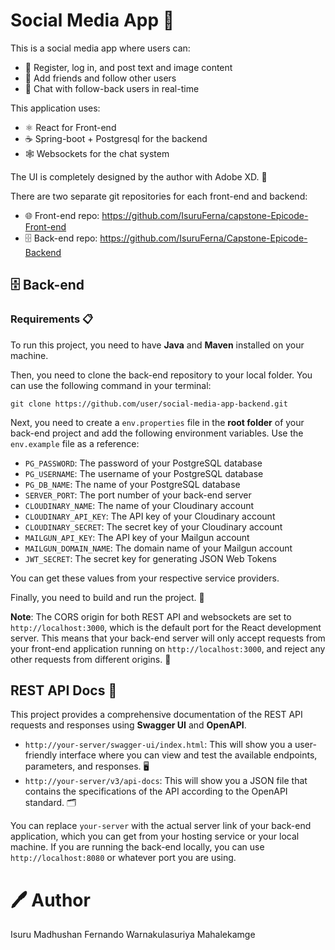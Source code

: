 # Social Media App 🚀

This is a social media app where users can:

- 📝 Register, log in, and post text and image content
- 👥 Add friends and follow other users
- 💬 Chat with follow-back users in real-time

This application uses:

- ⚛️ React for Front-end
- ☕ Spring-boot + Postgresql for the backend
- 🕸️ Websockets for the chat system

The UI is completely designed by the author with Adobe XD. 🎨

There are two separate git repositories for each front-end and backend:

- 🌐 Front-end repo: https://github.com/IsuruFerna/capstone-Epicode-Front-end
- 🗄️ Back-end repo: https://github.com/IsuruFerna/Capstone-Epicode-Backend



## 🗄️ Back-end 
### Requirements 📋

To run this project, you need to have **Java** and **Maven** installed on your machine.

Then, you need to clone the back-end repository to your local folder. You can use the following command in your terminal:

`git clone https://github.com/user/social-media-app-backend.git`

Next, you need to create a `env.properties` file in the **root folder** of your back-end project and add the following environment variables. Use the `env.example` file as a reference:

- `PG_PASSWORD`: The password of your PostgreSQL database
- `PG_USERNAME`: The username of your PostgreSQL database
- `PG_DB_NAME`: The name of your PostgreSQL database
- `SERVER_PORT`: The port number of your back-end server
- `CLOUDINARY_NAME`: The name of your Cloudinary account
- `CLOUDINARY_API_KEY`: The API key of your Cloudinary account
- `CLOUDINARY_SECRET`: The secret key of your Cloudinary account
- `MAILGUN_API_KEY`: The API key of your Mailgun account
- `MAILGUN_DOMAIN_NAME`: The domain name of your Mailgun account
- `JWT_SECRET`: The secret key for generating JSON Web Tokens

You can get these values from your respective service providers.

Finally, you need to build and run the project. 🚀

**Note**: The CORS origin for both REST API and websockets are set to `http://localhost:3000`, which is the default port for the React development server. This means that your back-end server will only accept requests from your front-end application running on `http://localhost:3000`, and reject any other requests from different origins. 🚫

## REST API Docs 📄

This project provides a comprehensive documentation of the REST API requests and responses using **Swagger UI** and **OpenAPI**.

- `http://your-server/swagger-ui/index.html`: This will show you a user-friendly interface where you can view and test the available endpoints, parameters, and responses. 🖥️
- `http://your-server/v3/api-docs`: This will show you a JSON file that contains the specifications of the API according to the OpenAPI standard. 🗂️

You can replace `your-server` with the actual server link of your back-end application, which you can get from your hosting service or your local machine. If you are running the back-end locally, you can use `http://localhost:8080` or whatever port you are using.

# 🖊️ Author
Isuru Madhushan Fernando Warnakulasuriya Mahalekamge

